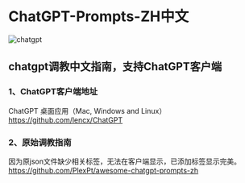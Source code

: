# ChatGPT-Prompts-ZH中文
![chatgpt](https://github.com/lencx/ChatGPT/raw/main/public/logo.png)
## chatgpt调教中文指南，支持ChatGPT客户端

### 1、ChatGPT客户端地址
ChatGPT 桌面应用（Mac, Windows and Linux）https://github.com/lencx/ChatGPT

### 2、原始调教指南
因为原json文件缺少相关标签，无法在客户端显示，已添加标签显示完美。https://github.com/PlexPt/awesome-chatgpt-prompts-zh

